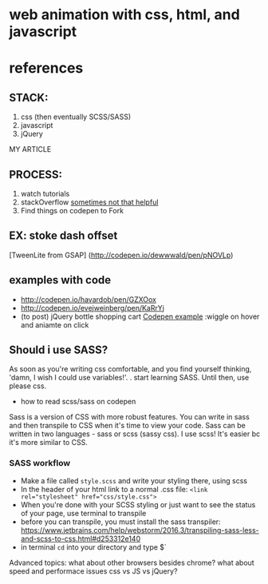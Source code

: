 # web animation with css, html, and javascript

# references

## STACK:
1. css (then eventually SCSS/SASS)
2. javascript
3. jQuery

MY ARTICLE

## PROCESS:
1. watch tutorials
2. stackOverflow
  [sometimes not that helpful](http://stackoverflow.com/questions/8639383/how-do-i-center-an-svg-in-a-div)
3. Find things on codepen to Fork



## EX: stoke dash offset
[TweenLite from GSAP] (http://codepen.io/dewwwald/pen/pNOVLp)

## examples with code
- http://codepen.io/havardob/pen/GZXOox
- http://codepen.io/evejweinberg/pen/KaRrYj
- (to post) jQuery bottle shopping cart
[Codepen example](http://codepen.io/evejweinberg/pen/JEvaWr) :wiggle on hover and aniamte on click



## Should i use SASS?
As soon as you're writing css comfortable, and you find yourself thinking, 'damn, I wish I could use variables!'. . start learning SASS. Until then, use please css.

- how to read scss/sass on codepen

Sass is a version of CSS with more robust features. You can write in sass and then transpile to CSS when it's time to view your code. Sass can be written in two languages - sass or scss (sassy css). I use scss! It's easier bc it's more similar to CSS.

### SASS workflow
- Make a file called `style.scss` and write your styling there, using scss
- In the header of your html link to a normal .css file: `<link rel="stylesheet" href="css/style.css">`
- When you're done with your SCSS styling or just want to see the status of your page, use terminal to transpile
- before you can transpile, you must install the sass transpiler: https://www.jetbrains.com/help/webstorm/2016.3/transpiling-sass-less-and-scss-to-css.html#d253312e140
- in terminal `cd` into your directory and type $`





Advanced topics:
what about other browsers besides chrome?
what about speed and performace issues css vs JS vs jQuery?







